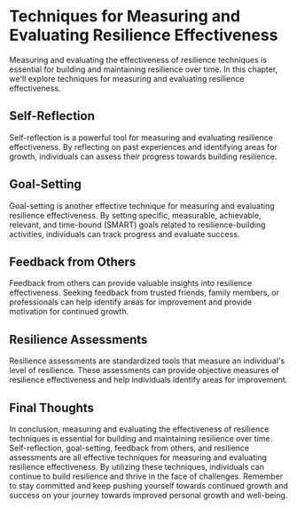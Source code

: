 Techniques for Measuring and Evaluating Resilience Effectiveness
==============================================================================================================================

Measuring and evaluating the effectiveness of resilience techniques is essential for building and maintaining resilience over time. In this chapter, we'll explore techniques for measuring and evaluating resilience effectiveness.

Self-Reflection
---------------

Self-reflection is a powerful tool for measuring and evaluating resilience effectiveness. By reflecting on past experiences and identifying areas for growth, individuals can assess their progress towards building resilience.

Goal-Setting
------------

Goal-setting is another effective technique for measuring and evaluating resilience effectiveness. By setting specific, measurable, achievable, relevant, and time-bound (SMART) goals related to resilience-building activities, individuals can track progress and evaluate success.

Feedback from Others
--------------------

Feedback from others can provide valuable insights into resilience effectiveness. Seeking feedback from trusted friends, family members, or professionals can help identify areas for improvement and provide motivation for continued growth.

Resilience Assessments
----------------------

Resilience assessments are standardized tools that measure an individual's level of resilience. These assessments can provide objective measures of resilience effectiveness and help individuals identify areas for improvement.

Final Thoughts
--------------

In conclusion, measuring and evaluating the effectiveness of resilience techniques is essential for building and maintaining resilience over time. Self-reflection, goal-setting, feedback from others, and resilience assessments are all effective techniques for measuring and evaluating resilience effectiveness. By utilizing these techniques, individuals can continue to build resilience and thrive in the face of challenges. Remember to stay committed and keep pushing yourself towards continued growth and success on your journey towards improved personal growth and well-being.
